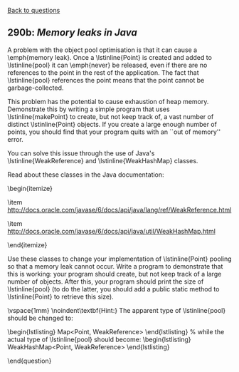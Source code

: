 [Back to questions](../README.md)

## 290b: *Memory leaks in Java*

A problem with the object pool optimisation is that it can cause a \emph{memory leak}.  Once a \lstinline{Point} is created and added to \lstinline{pool} it can \emph{never} be released, even if there are no references to the point in the rest of the application.  The fact that \lstinline{pool} references the point means that the point cannot be garbage-collected.

This problem has the potential to cause exhaustion of heap memory.  Demonstrate this by writing a simple program that uses \lstinline{makePoint} to create, but not keep track of, a vast number of distinct \lstinline{Point} objects.  If you create a large enough number of points, you should find that your program quits with an ``out of memory'' error.

You can solve this issue through the use of Java's \lstinline{WeakReference} and \lstinline{WeakHashMap} classes.

Read about these classes in the Java documentation:

\begin{itemize}

\item http://docs.oracle.com/javase/6/docs/api/java/lang/ref/WeakReference.html

\item http://docs.oracle.com/javase/6/docs/api/java/util/WeakHashMap.html

\end{itemize}

Use these classes to change your implementation of \lstinline{Point} pooling so that a memory leak cannot occur.  Write a program to demonstrate that this is working: your program should create, but not keep track of a large number of objects.  After this, your program should print the size of \lstinline{pool} (to do the latter, you should add a public static method to \lstinline{Point} to retrieve this size).

\vspace{1mm}
\noindent\textbf{Hint:} The apparent type of \lstinline{pool} should be changed to:

\begin{lstlisting}
Map<Point, WeakReference<Point>>
\end{lstlisting}
%
while the actual type of \lstinline{pool} should become:
\begin{lstlisting}
WeakHashMap<Point, WeakReference<Point>>
\end{lstlisting}

\end{question}

